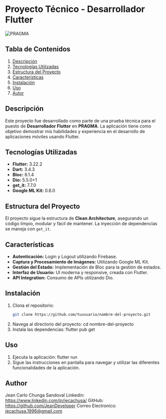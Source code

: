 # Proyecto Técnico - Desarrollador Flutter

![PRAGMA](https://www.pragma.co/hs-fs/hubfs/logo-pragma-blancoo.png?width=180&height=54&name=logo-pragma-blancoo.png) 

## Tabla de Contenidos
1. [Descripción](#descripción)
2. [Tecnologías Utilizadas](#tecnologías-utilizadas)
3. [Estructura del Proyecto](#estructura-del-proyecto)
4. [Características](#características)
5. [Instalación](#instalación)
6. [Uso](#uso)
7. [Autor](#autor)

## Descripción
Este proyecto fue desarrollado como parte de una prueba técnica para el puesto de **Desarrollador Flutter** en **PRAGMA**. La aplicación tiene como objetivo demostrar mis habilidades y experiencia en el desarrollo de aplicaciones móviles usando Flutter.

## Tecnologías Utilizadas
- **Flutter:** 3.22.2
- **Dart:** 3.4.3
- **Bloc:** 8.1.4
- **Dio:** 5.5.0+1
- **get_it:** 7.7.0
- **Google ML Kit:** 0.6.0

## Estructura del Proyecto
El proyecto sigue la estructura de **Clean Architecture**, asegurando un código limpio, modular y fácil de mantener. La inyección de dependencias se maneja con `get_it`.


## Características
- **Autenticación:** Login y Logout utilizando Firebase.
- **Captura y Procesamiento de Imágenes:** Utilizando Google ML Kit.
- **Gestión del Estado:** Implementación de Bloc para la gestión de estados.
- **Interfaz de Usuario:** UI moderna y responsive, creada con Flutter.
- **API Integration:** Consumo de APIs utilizando Dio.

## Instalación
1. Clona el repositorio:
   ```bash
   git clone https://github.com/tuusuario/nombre-del-proyecto.git
2. Navega al directorio del proyecto:
   cd nombre-del-proyecto
3. Instala las dependencias:
   flutter pub get

## Uso
1. Ejecuta la aplicación:
   flutter run
2. Sigue las instrucciones en pantalla para navegar y utilizar las diferentes funcionalidades de la aplicación.

## Author
  Jean Carlo Chunga Sandoval
  Linkedin: https://www.linkedin.com/in/jecachusa/
  GitHub: https://github.com/JeanDeveloper
  Correo Electronico: jecachusa.1996@gmail.com
